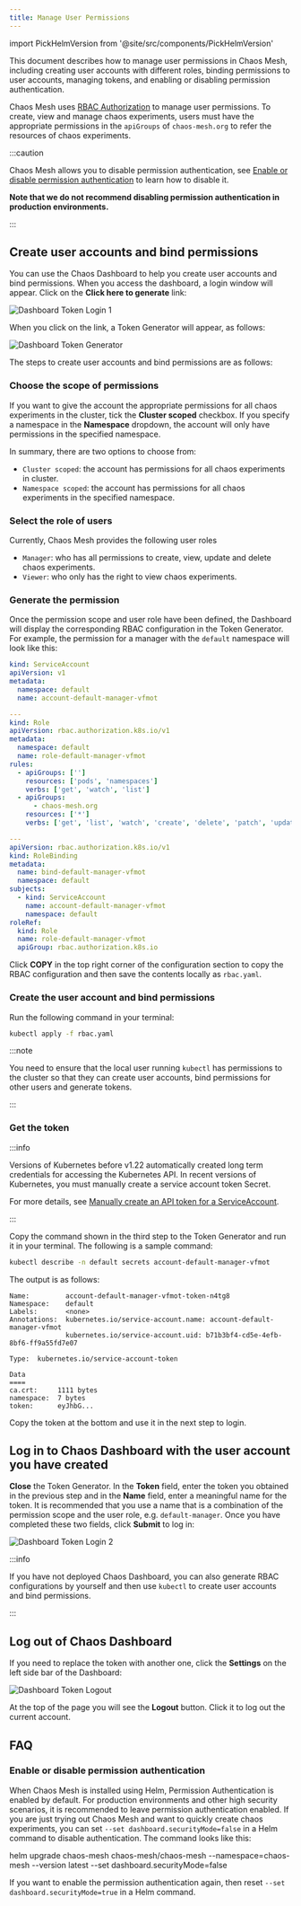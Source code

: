 ```yaml
---
title: Manage User Permissions
---
```


import PickHelmVersion from '@site/src/components/PickHelmVersion'

This document describes how to manage user permissions in Chaos Mesh, including creating user accounts with different roles, binding permissions to user accounts, managing tokens, and enabling or disabling permission authentication.

Chaos Mesh uses [RBAC Authorization](https://kubernetes.io/docs/reference/access-authn-authz/rbac/) to manage user permissions. To create, view and manage chaos experiments, users must have the appropriate permissions in the `apiGroups` of `chaos-mesh.org` to refer the resources of chaos experiments.

:::caution

Chaos Mesh allows you to disable permission authentication, see [Enable or disable permission authentication](#enable-or-disable-permission-authentication) to learn how to disable it.

**Note that we do not recommend disabling permission authentication in production environments.**

:::

## Create user accounts and bind permissions

You can use the Chaos Dashboard to help you create user accounts and bind permissions. When you access the dashboard, a login window will appear. Click on the **Click here to generate** link:

![Dashboard Token Login 1](img/dashboard_login1.png)

When you click on the link, a Token Generator will appear, as follows:

![Dashboard Token Generator](img/token_helper.png)

The steps to create user accounts and bind permissions are as follows:

### Choose the scope of permissions

If you want to give the account the appropriate permissions for all chaos experiments in the cluster, tick the **Cluster scoped** checkbox. If you specify a namespace in the **Namespace** dropdown, the account will only have permissions in the specified namespace.

In summary, there are two options to choose from:

- `Cluster scoped`: the account has permissions for all chaos experiments in cluster.
- `Namespace scoped`: the account has permissions for all chaos experiments in the specified namespace.

### Select the role of users

Currently, Chaos Mesh provides the following user roles

- `Manager`: who has all permissions to create, view, update and delete chaos experiments.
- `Viewer`: who only has the right to view chaos experiments.

### Generate the permission

Once the permission scope and user role have been defined, the Dashboard will display the corresponding RBAC configuration in the Token Generator. For example, the permission for a manager with the `default` namespace will look like this:

```yaml
kind: ServiceAccount
apiVersion: v1
metadata:
  namespace: default
  name: account-default-manager-vfmot

---
kind: Role
apiVersion: rbac.authorization.k8s.io/v1
metadata:
  namespace: default
  name: role-default-manager-vfmot
rules:
  - apiGroups: ['']
    resources: ['pods', 'namespaces']
    verbs: ['get', 'watch', 'list']
  - apiGroups:
      - chaos-mesh.org
    resources: ['*']
    verbs: ['get', 'list', 'watch', 'create', 'delete', 'patch', 'update']

---
apiVersion: rbac.authorization.k8s.io/v1
kind: RoleBinding
metadata:
  name: bind-default-manager-vfmot
  namespace: default
subjects:
  - kind: ServiceAccount
    name: account-default-manager-vfmot
    namespace: default
roleRef:
  kind: Role
  name: role-default-manager-vfmot
  apiGroup: rbac.authorization.k8s.io
```

Click **COPY** in the top right corner of the configuration section to copy the RBAC configuration and then save the contents locally as `rbac.yaml`.

### Create the user account and bind permissions

Run the following command in your terminal:

```bash
kubectl apply -f rbac.yaml
```

:::note

You need to ensure that the local user running `kubectl` has permissions to the cluster so that they can create user accounts, bind permissions for other users and generate tokens.

:::

### Get the token

:::info

Versions of Kubernetes before v1.22 automatically created long term credentials for accessing the Kubernetes API. In recent versions of Kubernetes, you must manually create a service account token Secret.

For more details, see [Manually create an API token for a ServiceAccount](https://kubernetes.io/docs/tasks/configure-pod-container/configure-service-account/#manually-create-an-api-token-for-a-serviceaccount).

:::

Copy the command shown in the third step to the Token Generator and run it in your terminal. The following is a sample command:

```bash
kubectl describe -n default secrets account-default-manager-vfmot
```

The output is as follows:

```log
Name:         account-default-manager-vfmot-token-n4tg8
Namespace:    default
Labels:       <none>
Annotations:  kubernetes.io/service-account.name: account-default-manager-vfmot
              kubernetes.io/service-account.uid: b71b3bf4-cd5e-4efb-8bf6-ff9a55fd7e07

Type:  kubernetes.io/service-account-token

Data
====
ca.crt:     1111 bytes
namespace:  7 bytes
token:      eyJhbG...
```

Copy the token at the bottom and use it in the next step to login.

## Log in to Chaos Dashboard with the user account you have created

**Close** the Token Generator. In the **Token** field, enter the token you obtained in the previous step and in the **Name** field, enter a meaningful name for the token. It is recommended that you use a name that is a combination of the permission scope and the user role, e.g. `default-manager`. Once you have completed these two fields, click **Submit** to log in:

![Dashboard Token Login 2](img/dashboard_login2.png)

:::info

If you have not deployed Chaos Dashboard, you can also generate RBAC configurations by yourself and then use `kubectl` to create user accounts and bind permissions.

:::

## Log out of Chaos Dashboard

If you need to replace the token with another one, click the **Settings** on the left side bar of the Dashboard:

![Dashboard Token Logout](img/token_logout.png)

At the top of the page you will see the **Logout** button. Click it to log out the current account.

## FAQ

### Enable or disable permission authentication

When Chaos Mesh is installed using Helm, Permission Authentication is enabled by default. For production environments and other high security scenarios, it is recommended to leave permission authentication enabled. If you are just trying out Chaos Mesh and want to quickly create chaos experiments, you can set `--set dashboard.securityMode=false` in a Helm command to disable authentication. The command looks like this:

<PickHelmVersion>
helm upgrade chaos-mesh chaos-mesh/chaos-mesh --namespace=chaos-mesh --version latest --set dashboard.securityMode=false
</PickHelmVersion>

If you want to enable the permission authentication again, then reset `--set dashboard.securityMode=true` in a Helm command.
